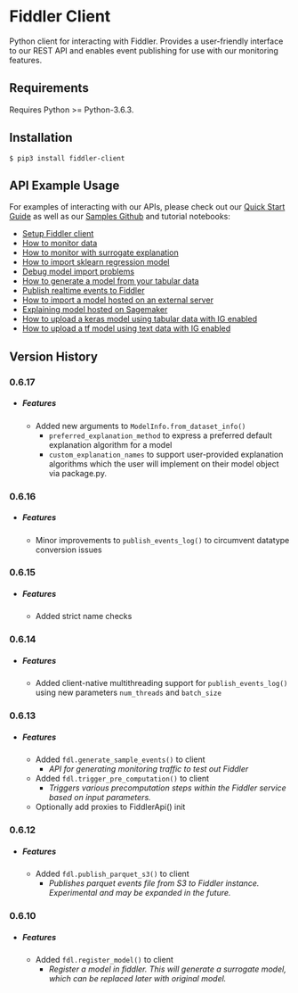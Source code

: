Fiddler Client
=============

Python client for interacting with Fiddler. Provides a user-friendly interface to our REST API and enables event
publishing for use with our monitoring features.

Requirements
------------
Requires Python >= Python-3.6.3.

Installation
------------

    $ pip3 install fiddler-client


API Example Usage
-------------
For examples of interacting with our APIs, please check out our [Quick Start Guide](https://github.com/fiddler-labs/fiddler-samples/blob/master/content_root/tutorial/Quick%20Start.ipynb) as well as our [Samples Github](https://github.com/fiddler-labs/fiddler-samples) and tutorial notebooks:

- [Setup Fiddler client](https://github.com/fiddler-labs/fiddler-samples/blob/master/content_root/tutorial/00%20Setup.ipynb)
- [How to monitor data](https://github.com/fiddler-labs/fiddler-samples/blob/master/content_root/tutorial/01%20Basic%20model%20monitoring.ipynb)
- [How to monitor with surrogate explanation](https://github.com/fiddler-labs/fiddler-samples/blob/master/content_root/tutorial/01a%20Model%20monitoring%20with%20surrogate%20explanation.ipynb)
- [How to import sklearn regression model](https://github.com/fiddler-labs/fiddler-samples/blob/master/content_root/tutorial/02%20How%20to%20upload%20a%20simple%20sklearn%20regression%20model.ipynb)
- [Debug model import problems](https://github.com/fiddler-labs/fiddler-samples/blob/master/content_root/tutorial/03%20How%20to%20debug%20model%20upload.ipynb)
- [How to generate a model from your tabular data](https://github.com/fiddler-labs/fiddler-samples/blob/master/content_root/tutorial/04%20automodel.ipynb)
- [Publish realtime events to Fiddler](https://github.com/fiddler-labs/fiddler-samples/blob/master/content_root/tutorial/06%20publish_event.ipynb)
- [How to import a model hosted on an external server](https://github.com/fiddler-labs/fiddler-samples/blob/master/content_root/tutorial/05%20Import%20model%20hosted%20outside%20of%20Fiddler.ipynb)
- [Explaining model hosted on Sagemaker](https://github.com/fiddler-labs/fiddler-samples/blob/master/content_root/tutorial/09%20Importing%20model%20hosted%20on%20Sagemaker.ipynb)
- [How to upload a keras model using tabular data with IG enabled](https://github.com/fiddler-labs/fiddler-samples/blob/master/content_root/tutorial/07%20How%20to%20upload%20a%20keras%20model%20using%20tabular%20data%20with%20IG%20enabled.ipynb)
- [How to upload a tf model using text data with IG enabled](https://github.com/fiddler-labs/fiddler-samples/blob/master/content_root/tutorial/08%20How%20to%20upload%20a%20tf%20model%20using%20text%20data%20with%20IG%20enabled.ipynb)

Version History
-------------
### 0.6.17
- ##### **Features**
   - Added new arguments to `ModelInfo.from_dataset_info()`
       - `preferred_explanation_method` to express a preferred default explanation algorithm for a model
       - `custom_explanation_names` to support user-provided explanation algorithms which the user will implement on their model object via package.py.

### 0.6.16
 - ##### **Features**
   - Minor improvements to `publish_events_log()` to circumvent datatype conversion issues

### 0.6.15
 - ##### **Features**
   - Added strict name checks

### 0.6.14
 - ##### **Features**
   - Added client-native multithreading support for `publish_events_log()`
   using new parameters `num_threads` and `batch_size`

### 0.6.13
 - ##### **Features**
   - Added `fdl.generate_sample_events()` to client
     -  *API for generating monitoring traffic to test out Fiddler*
   - Added `fdl.trigger_pre_computation()` to client
     -  *Triggers various precomputation steps within the Fiddler service based on input parameters.*
   -  Optionally add proxies to FiddlerApi() init

### 0.6.12
 - ##### **Features**
   - Added `fdl.publish_parquet_s3()` to client
     -  *Publishes parquet events file from S3 to Fiddler instance.
        Experimental and may be expanded in the future.*

### 0.6.10
 - ##### **Features**
   - Added `fdl.register_model()` to client
     -  *Register a model in fiddler. This will generate a surrogate model,
       which can be replaced later with original model.*
